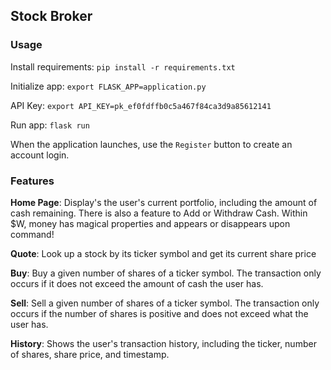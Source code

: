 ## Stock Broker

### Usage
Install requirements: `pip install -r requirements.txt`

Initialize app: `export FLASK_APP=application.py`

API Key: `export API_KEY=pk_ef0fdffb0c5a467f84ca3d9a85612141`

Run app: `flask run`

When the application launches, use the `Register` button to create an account login. 

### Features
**Home Page**: Display's the user's current portfolio, including the amount of cash remaining. There is also a feature to Add or Withdraw Cash. Within $W, money has magical properties and appears or disappears upon command!

**Quote**: Look up a stock by its ticker symbol and get its current share price

**Buy**: Buy a given number of shares of a ticker symbol. The transaction only occurs if it does not exceed the amount of cash the user has.

**Sell**: Sell a given number of shares of a ticker symbol. The transaction only occurs if the number of shares is positive and does not exceed what the user has. 

**History**: Shows the user's transaction history, including the ticker, number of shares, share price, and timestamp.






